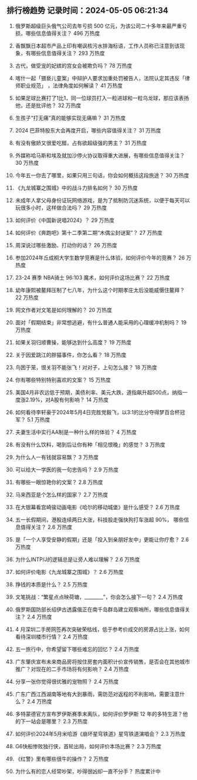 
## 排行榜趋势 记录时间：2024-05-05 06:21:34
  
  1. 俄罗斯超级巨头俄气公司去年亏损 500 亿元，为该公司二十多年来最严重亏损，哪些信息值得关注？ 496 万热度
    
  2. 香飘飘日本超市产品上印有嘲讽核污水排海标语，工作人员称已注意到该现象，有哪些信息值得关注？ 293 万热度
    
  3. 古代，做受宠的妃嫔的宫女会被欺负吗？ 78 万热度
    
  4. 喀什一起「猥亵儿童案」中辩护人要求加重处罚被告人，法院认定其违反「律师职业规范」 ，法律角度如何解读？ 41 万热度
    
  5. 如果足球比赛打了1比1，同一位球员打入一粒进球和一粒乌龙球，那应该表扬他，还是批评他？ 32 万热度
    
  6. 生孩子“打无痛”真的能够实现无痛嘛？ 31 万热度
    
  7. 2024 巴菲特股东大会再度开启，哪些内容值得关注？ 31 万热度
    
  8. 有没有傲娇又很爱吃醋，占有欲超级强的男主？ 31 万热度
    
  9. 外媒称哈马斯和埃及就加沙停火协议取得重大进展，有哪些信息值得关注？ 30 万热度
    
  10. 今年五一你去了哪里，如果只用三句话，你会如何概括这段旅途？ 30 万热度
    
  11. 《九龙城寨之围城》中的战斗力排名如何？ 30 万热度
    
  12. 未成年人拿父母身份证玩网络游戏，是为了抵制防沉迷系统，以便于每天可以玩很多小时，这样做合法吗？ 29 万热度
    
  13. 如何评价《中国新说唱2024》？ 29 万热度
    
  14. 如何评价《奔跑吧》第十二季第二期“木偶尘封谜案”？ 27 万热度
    
  15. 周深说过哪些激励、打动你的话？ 26 万热度
    
  16. 参加2024年丘成桐大学生数学竞赛是什么体验，如何评价今年的竞赛？ 26 万热度
    
  17. 23-24 赛季 NBA骑士 96:103 魔术，如何评价这场比赛？ 22 万热度
    
  18. 幼年康熙被鳌拜压制了七八年，为什么这个时期孝庄太后没能威慑住鳌拜？ 22 万热度
    
  19. 网文作者对文笔是如何理解的？ 20 万热度
    
  20. 面对「假期结束」非常想逃避，有什么普通人能采用的心理缓冲机制吗？ 19 万热度
    
  21. 如果关羽归顺曹操，能够达到什么高度？ 19 万热度
    
  22. 关于因爱跳江的胖猫事件，你怎么看？ 18 万热度
    
  23. 鸟困于笼，恨关羽不能张飞！对对子，上句怎么接？ 18 万热度
    
  24. 你有哪些特别特别喜欢的文案？ 15 万热度
    
  25. 美国4月非农远低于预期，美债利率、美元大跌，道指飙升超500点，纳指一度涨2.19%，对A股有何影响？ 14 万热度
    
  26. 如何看待李轩豪于2024年5月4日完胜党毅飞，以3:1的比分夺得梦百合杯冠军？ 5.1 万热度
    
  27. 夫妻生活中实行AA制是一种什么样的体验？ 4 万热度
    
  28. 有没有什么饮料，喝到后让你有种「相见恨晚」的感觉？ 3 万热度
    
  29. 为什么人一有钱就容易飘？ 3 万热度
    
  30. 可以给大一学医的我一句忠告吗？ 2.9 万热度
    
  31. 有哪些一眼惊艳你的文案？ 2.8 万热度
    
  32. 马来西亚是个怎么样的国家？ 2.7 万热度
    
  33. 在大银幕看宫崎骏动画电影《哈尔的移动城堡》是什么感受？ 2.6 万热度
    
  34. 五一长假期间，港股连续两日大涨，科技股走强快狗打车涨超 90%， 哪些信息值得关注？ 2.6 万热度
    
  35. 是「一个人享受安静的假期」还是「投入到亲朋好友中」更能让你疗愈？ 2.6 万热度
    
  36. 为什么INTP/J的逻辑总是让旁人难以理解？ 2.6 万热度
    
  37. 如何评价电影《九龙城寨之围城》？ 2.6 万热度
    
  38. 挣钱的本质是什么？ 2.5 万热度
    
  39. 文笔挑战：“繁星点点映荷塘，________”，你会怎么接下一句？ 2.4 万热度
    
  40. 俄罗斯国防部长绍伊古透露俄正在南千岛群岛建立观察哨所，哪些信息值得关注？ 2.4 万热度
    
  41. 4 月深圳二手房网签再次突破荣枯线，低于参考价成交的房源占比上涨，如何看待深圳楼市行情？ 2.4 万热度
    
  42. 五一旅行中，你希望留下哪些难忘的回忆？ 2.4 万热度
    
  43. 广东肇庆宣布未来商品房将按住房套内面积计价宣传销售，是否会在其他城市推广？对现在的二手市场将有何影响？ 2.4 万热度
    
  44. 分享一张你觉得很优雅的宠物照？ 2.4 万热度
    
  45. 广东广西江西湖南等地有大到暴雨，需防范对返程的不利影响，需要注意什么？ 2.4 万热度
    
  46. 多特蒙德官方宣布罗伊斯赛季末离队，如何评价罗伊斯 12 年的多特生涯？他的下一站会是哪里？ 2.3 万热度
    
  47. 如何评价2024年5月米哈游《崩坏星穹铁道》星穹铁道演唱会？ 2.3 万热度
    
  48. G6快船惨败独行侠，首轮出局，如何评价本场比赛？ 2.3 万热度
    
  49. 《红警》里有哪些很牛的操作？ 2 万热度
    
  50. 为什么有的恋人经常吵架，吵得很凶却一直不分手？ 热度累计中
    